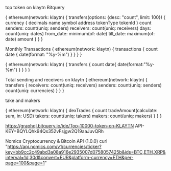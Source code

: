 top token on klaytn Bitquery

{
ethereum(network: klaytn) {
transfers(options: {desc: "count", limit: 100}) {
currency {
decimals
name
symbol
address
tokenType
tokenId
}
count
senders: count(uniq: senders)
receivers: count(uniq: receivers)
days: count(uniq: dates)
from_date: minimum(of: date)
till_date: maximum(of: date)
amount
}
}
}

Monthly Transactions
{
ethereum(network: klaytn) {
transactions {
count
date {
date(format: "%y-%m")
}
}
}
}

{
ethereum(network: klaytn) {
transfers {
count
date{
date(format:"%y-%m")
}
}
}
}

Total sending and receivers on klaytn
{
ethereum(network: klaytn) {
transfers {
receivers: count(uniq: receivers)
senders: count(uniq: senders)
count(uniq: currencies)
}
}
}

take and makers

{
ethereum(network: klaytn) {
dexTrades {
count
tradeAmount(calculate: sum, in: USD)
takers: count(uniq: takers)
makers: count(uniq: makers)
}
}
}

https://graphql.bitquery.io/ide/Top-10000-token-on-KLAYTN API-KEY=BQYLQhk94Qs352vFsjgw2Q19aaJuvQRh

Nomics Cryptocurrency & Bitcoin API (1.0.0)
curl "https://api.nomics.com/v1/currencies/ticker?key=bb9cc2c49abd3a08a916e2935007d0758057425b&ids=BTC,ETH,XRP&interval=1d,30d&convert=EUR&platform-currency=ETH&per-page=100&page=1"
